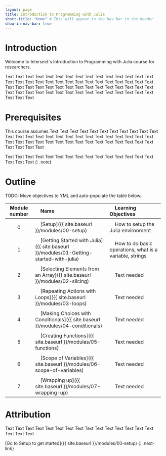 ```yaml
---
layout: page
title: Introduction to Programming with Julia
short-title: "Home" # This will appear in the Nav bar in the header
show-in-nav-bar: true
---
```


<link rel="icon"  type="image/png"    href="https://www.intersect.org.au/docs/logo_intersect.gif">

# Introduction

Welcome to Intersect's Introduction to Programming with Julia course for researchers.

Text Text Text Text Text Text Text Text Text Text Text Text Text Text Text Text Text Text Text Text Text Text Text Text Text Text Text Text Text Text Text Text Text Text Text Text Text Text Text Text Text Text Text Text Text Text Text Text Text Text Text Text Text Text Text Text Text Text Text Text Text Text Text 

# Prerequisites

This course assumes Text Text Text Text Text Text Text Text Text Text Text Text Text Text Text Text Text Text Text Text Text Text Text Text Text Text Text Text Text Text Text Text Text Text Text Text Text Text Text Text Text Text Text Text Text 

Text Text Text Text Text Text Text Text Text Text Text Text Text Text Text Text Text Text 
{: .note}

# Outline

TODO: Move objectives to YML and auto-populate the table below..

|Module number|&nbsp;&nbsp;&nbsp;&nbsp;Name|&nbsp;&nbsp;&nbsp;&nbsp;Learning Objectives|
|:---: |:--- |:--- |
| | | |
|0|&nbsp;&nbsp;&nbsp;&nbsp;[Setup]({{ site.baseurl }}/modules/00-setup)|&nbsp;&nbsp;&nbsp;&nbsp;How to setup the Julia environment|
| | | |
|1|&nbsp;&nbsp;&nbsp;&nbsp;[Getting Started with Julia]({{ site.baseurl }}/modules/01-Getting-started-with-julia)|&nbsp;&nbsp;&nbsp;&nbsp;How to do basic operations, what is a variable, strings|
| | | |
|2|&nbsp;&nbsp;&nbsp;&nbsp;[Selecting Elements from an Array]({{ site.baseurl }}/modules/02-slicing)|&nbsp;&nbsp;&nbsp;&nbsp;Text needed|
| | | |
|3|&nbsp;&nbsp;&nbsp;&nbsp;[Repeating Actions with Loops]({{ site.baseurl }}/modules/03-loops)|&nbsp;&nbsp;&nbsp;&nbsp;Text needed|
| | | |
|4|&nbsp;&nbsp;&nbsp;&nbsp;[Making Choices with Conditionals]({{ site.baseurl }}/modules/04-conditionals)|&nbsp;&nbsp;&nbsp;&nbsp;Text needed|
| | | |
|5|&nbsp;&nbsp;&nbsp;&nbsp;[Creating Functions]({{ site.baseurl }}/modules/05-functions)|&nbsp;&nbsp;&nbsp;&nbsp;Text needed|
| | | |
|6|&nbsp;&nbsp;&nbsp;&nbsp;[Scope of Variables]({{ site.baseurl }}/modules/06-scope-of-variables)|&nbsp;&nbsp;&nbsp;&nbsp;Text needed|
| | | |
|7|&nbsp;&nbsp;&nbsp;&nbsp;[Wrapping up]({{ site.baseurl }}/modules/07-wrapping-up)|&nbsp;&nbsp;&nbsp;&nbsp;Text needed|       



# Attribution

Text Text Text Text Text Text Text Text Text Text Text Text Text Text Text Text Text Text 

[Go to Setup to get started]({{ site.baseurl }}/modules/00-setup)
{: .next-link}

